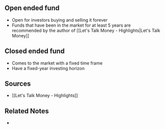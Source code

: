 ## Open ended fund
- Open for investors buying and selling it forever
- Funds that have been in the market for at least 5 years are recommended by the author of [[Let's Talk Money - Highlights|Let's Talk Money]]

## Closed ended fund
- Comes to the market with a fixed time frame
- Have a fixed-year investing horizon

## Sources
- [[Let's Talk Money - Highlights]]

## Related Notes
- 